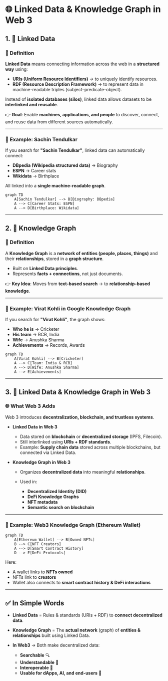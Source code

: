 # 🌐 Linked Data & Knowledge Graph in Web 3

## 1. 🔗 Linked Data

### 📖 Definition

**Linked Data** means connecting information across the web in a **structured way** using:

* **URIs (Uniform Resource Identifiers)** → to uniquely identify resources.
* **RDF (Resource Description Framework)** → to represent data in machine-readable triples (subject–predicate–object).

Instead of **isolated databases (silos)**, linked data allows datasets to be **interlinked and reusable**.

👉 **Goal**:
Enable **machines, applications, and people** to discover, connect, and reuse data from different sources automatically.

---

### 🔹 Example: Sachin Tendulkar

If you search for **"Sachin Tendulkar"**, linked data can automatically connect:

* **DBpedia (Wikipedia structured data)** → Biography
* **ESPN** → Career stats
* **Wikidata** → Birthplace

All linked into a **single machine-readable graph**.

```mermaid
graph TD
    A[Sachin Tendulkar] --> B[Biography: DBpedia]
    A --> C[Career Stats: ESPN]
    A --> D[Birthplace: Wikidata]
```

---

## 2. 🧠 Knowledge Graph

### 📖 Definition

A **Knowledge Graph** is a **network of entities (people, places, things)** and their **relationships**, stored in a **graph structure**.

* Built on **Linked Data principles**.
* Represents **facts + connections**, not just documents.

👉 **Key Idea**: Moves from **text-based search** → to **relationship-based knowledge**.

---

### 🔹 Example: Virat Kohli in Google Knowledge Graph

If you search for **"Virat Kohli"**, the graph shows:

* **Who he is** → Cricketer
* **His team** → RCB, India
* **Wife** → Anushka Sharma
* **Achievements** → Records, Awards

```mermaid
graph TD
    A[Virat Kohli] --> B[Cricketer]
    A --> C[Team: India & RCB]
    A --> D[Wife: Anushka Sharma]
    A --> E[Achievements]
```

---

## 3. 🚀 Linked Data & Knowledge Graph in **Web 3**

### 🌐 What Web 3 Adds

Web 3 introduces **decentralization, blockchain, and trustless systems**.

* **Linked Data in Web 3**

  * Data stored on **blockchain** or **decentralized storage** (IPFS, Filecoin).
  * Still interlinked using **URIs + RDF standards**.
  * Example: **Supply chain data** stored across multiple blockchains, but connected via Linked Data.

* **Knowledge Graph in Web 3**

  * Organizes **decentralized data** into meaningful **relationships**.
  * Used in:

    * **Decentralized Identity (DID)**
    * **DeFi Knowledge Graphs**
    * **NFT metadata**
    * **Semantic search on blockchain**

---

### 🔹 Example: Web3 Knowledge Graph (Ethereum Wallet)

```mermaid
graph TD
    A[Ethereum Wallet] --> B[Owned NFTs]
    B --> C[NFT Creators]
    A --> D[Smart Contract History]
    D --> E[DeFi Protocols]
```

Here:

* A wallet links to **NFTs owned**
* NFTs link to **creators**
* Wallet also connects to **smart contract history & DeFi interactions**

---

## ✅ In Simple Words

* **Linked Data** = Rules & standards (URIs + RDF) to **connect decentralized data**.
* **Knowledge Graph** = The **actual network** (graph) of **entities & relationships** built using Linked Data.
* **In Web3** → Both make decentralized data:

  * **Searchable** 🔍
  * **Understandable** 🧠
  * **Interoperable** 🤝
  * **Usable for dApps, AI, and end-users** 🚀
